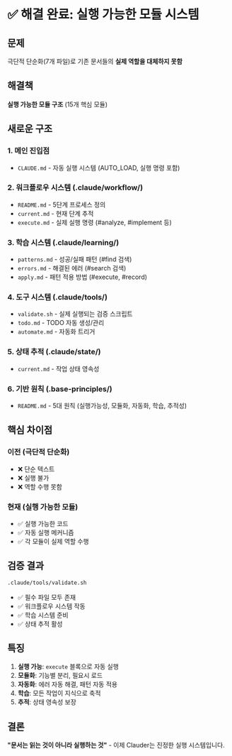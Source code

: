 # ✅ 해결 완료: 실행 가능한 모듈 시스템

## 문제
극단적 단순화(7개 파일)로 기존 문서들의 **실제 역할을 대체하지 못함**

## 해결책
**실행 가능한 모듈 구조** (15개 핵심 모듈)

## 새로운 구조

### 1. 메인 진입점
- `CLAUDE.md` - 자동 실행 시스템 (AUTO_LOAD, 실행 명령 포함)

### 2. 워크플로우 시스템 (.claude/workflow/)
- `README.md` - 5단계 프로세스 정의
- `current.md` - 현재 단계 추적
- `execute.md` - 실제 실행 명령 (#analyze, #implement 등)

### 3. 학습 시스템 (.claude/learning/)
- `patterns.md` - 성공/실패 패턴 (#find 검색)
- `errors.md` - 해결된 에러 (#search 검색)
- `apply.md` - 패턴 적용 방법 (#execute, #record)

### 4. 도구 시스템 (.claude/tools/)
- `validate.sh` - 실제 실행되는 검증 스크립트
- `todo.md` - TODO 자동 생성/관리
- `automate.md` - 자동화 트리거

### 5. 상태 추적 (.claude/state/)
- `current.md` - 작업 상태 영속성

### 6. 기반 원칙 (.base-principles/)
- `README.md` - 5대 원칙 (실행가능성, 모듈화, 자동화, 학습, 추적성)

## 핵심 차이점

### 이전 (극단적 단순화)
- ❌ 단순 텍스트
- ❌ 실행 불가
- ❌ 역할 수행 못함

### 현재 (실행 가능한 모듈)
- ✅ 실행 가능한 코드
- ✅ 자동 실행 메커니즘
- ✅ 각 모듈이 실제 역할 수행

## 검증 결과
```bash
.claude/tools/validate.sh
```
- ✅ 필수 파일 모두 존재
- ✅ 워크플로우 시스템 작동
- ✅ 학습 시스템 준비
- ✅ 상태 추적 활성

## 특징
1. **실행 가능**: `execute` 블록으로 자동 실행
2. **모듈화**: 기능별 분리, 필요시 로드
3. **자동화**: 에러 자동 해결, 패턴 자동 적용
4. **학습**: 모든 작업이 지식으로 축적
5. **추적**: 상태 영속성 보장

## 결론
**"문서는 읽는 것이 아니라 실행하는 것"** - 이제 Clauder는 진정한 실행 시스템입니다.